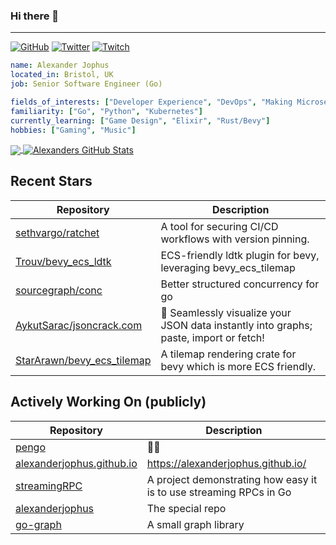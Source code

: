 ### Hi there 👋

---

<a href="https://github.com/alexanderjophus"><img src="https://img.shields.io/github/followers/alexanderjophus.svg?label=GitHub&style=social" alt="GitHub"></a>
<a href="https://twitter.com/AlexanderJophus"><img src="https://img.shields.io/twitter/follow/AlexanderJophus?label=Twitter&style=social" alt="Twitter"></a>
<a href="https://twitch.tv/dejophus"><img src="https://img.shields.io/twitch/status/dejophus?style=social" alt="Twitch"></a>

```yaml
name: Alexander Jophus
located_in: Bristol, UK
job: Senior Software Engineer (Go)

fields_of_interests: ["Developer Experience", "DevOps", "Making Microservices Go Zoom"]
familiarity: ["Go", "Python", "Kubernetes"]
currently_learning: ["Game Design", "Elixir", "Rust/Bevy"]
hobbies: ["Gaming", "Music"]
```

<a href="https://github.com/alexanderjophus/alexanderjophus">
  <img align="center" src="https://github-readme-stats-git-masterrstaa-rickstaa.vercel.app/api/top-langs?username=alexanderjophus&hide=java,html,tex&langs_count=3&theme=vision-friendly-dark" />
</a>
<a href="https://github.com/alexanderjophus/alexanderjophus">
  <img align="center" src="https://github-readme-stats-git-masterrstaa-rickstaa.vercel.app/api?username=alexanderjophus&show_icons=true&line_height=27&count_private=true&theme=vision-friendly-dark" alt="Alexanders GitHub Stats" />
</a>

## Recent Stars
| Repository | Description |
|---|---|
| [sethvargo/ratchet](https://www.github.com/sethvargo/ratchet) | A tool for securing CI/CD workflows with version pinning. |
| [Trouv/bevy_ecs_ldtk](https://www.github.com/Trouv/bevy_ecs_ldtk) | ECS-friendly ldtk plugin for bevy, leveraging bevy_ecs_tilemap |
| [sourcegraph/conc](https://www.github.com/sourcegraph/conc) | Better structured concurrency for go |
| [AykutSarac/jsoncrack.com](https://www.github.com/AykutSarac/jsoncrack.com) | 🔮 Seamlessly visualize your JSON data instantly into graphs; paste, import or fetch! |
| [StarArawn/bevy_ecs_tilemap](https://www.github.com/StarArawn/bevy_ecs_tilemap) | A tilemap rendering crate for bevy which is more ECS friendly. |

## Actively Working On (publicly)
| Repository | Description |
|---|---|
| [pengo](https://www.github.com/alexanderjophus/pengo) | 🕵️‍♂️ |
| [alexanderjophus.github.io](https://www.github.com/alexanderjophus/alexanderjophus.github.io) | https://alexanderjophus.github.io/ |
| [streamingRPC](https://www.github.com/alexanderjophus/streamingRPC) | A project demonstrating how easy it is to use streaming RPCs in Go |
| [alexanderjophus](https://www.github.com/alexanderjophus/alexanderjophus) | The special repo |
| [go-graph](https://www.github.com/alexanderjophus/go-graph) | A small graph library |